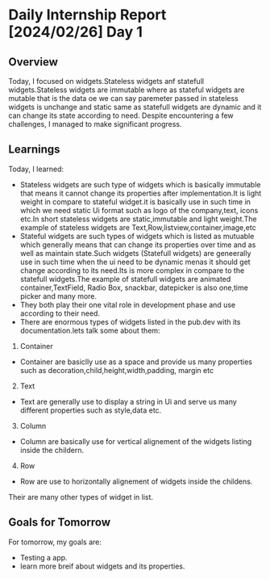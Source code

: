 # Daily Internship Report  [2024/02/26] Day 1

## Overview
Today, I focused on widgets.Stateless widgets anf statefull widgets.Stateless widgets are immutable where as stateful widgets are mutable that is the data oe we can say paremeter passed in stateless widgets is unchange and static same as statefull widgets are dynamic and it can change its state according to need. Despite encountering a few challenges, I managed to make significant progress.

## Learnings
Today, I learned:
- Stateless widgets are such type of widgets which is basically immutable that means it cannot change its properties after implementation.It is light weight in compare to stateful widget.it is basically use in such time in which we need static Ui format such as logo of the company,text, icons etc.In short stateless widgets are static,immutable and light weight.The example of stateless widgets are Text,Row,listview,container,image,etc
- Stateful widgets are such types of widgets which is listed as mutuable which generally means that can change its properties over time and as well as maintain state.Such widgets (Statefull widgets) are geneerally use in such time when the ui need to be dynamic menas it should get change according to its need.Its is more complex in compare to the statefull widgets.The example of statefull widgets are animated container,TextField, Radio Box, snackbar, datepicker is also one,time picker and many more.
- They both play their one vital role in development phase and use according to their need.
- There are enormous types of widgets listed in the pub.dev with its documentation.lets talk some about them:

 1. Container
 - Container are basiclly use as a space and provide us many properties such as decoration,child,height,width,padding, margin etc

 2. Text
 - Text are generally use to display a string in Ui and serve us many different properties such as style,data etc.

 3. Column
 - Column are basically use for vertical alignement of the widgets listing inside the childern.

 4. Row
 - Row are use to horizontally alignement of widgets inside the childens.

 Their are many other types of widget in list.
 

## Goals for Tomorrow
For tomorrow, my goals are:
- Testing a app.
- learn more breif about widgets and its properties.




